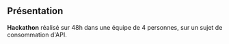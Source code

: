 ## Présentation

  **Hackathon** réalisé sur 48h dans une équipe de 4 personnes, sur un sujet de consommation d'API.
